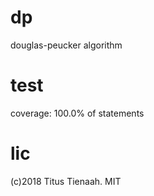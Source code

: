 # dp

douglas-peucker algorithm

# test 
coverage: 100.0% of statements

# lic 

(c)2018 Titus Tienaah. MIT